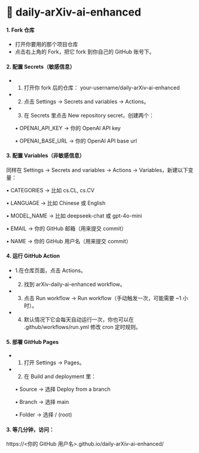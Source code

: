 # 🚀 daily-arXiv-ai-enhanced

#### 1. Fork 仓库
	
- 	打开你要用的那个项目仓库
- 	点击右上角的 Fork，把它 fork 到你自己的 GitHub 账号下。


#### 2. 配置 Secrets（敏感信息）
	
- 1.	打开你 fork 后的仓库：
your-username/daily-arXiv-ai-enhanced
- 2.	点击 Settings → Secrets and variables → Actions。
- 3.	在 Secrets 里点击 New repository secret，创建两个：

	•	OPENAI_API_KEY → 你的 OpenAI API key

	•	OPENAI_BASE_URL → 你的 OpenAI API base url


#### 3. 配置 Variables（非敏感信息）

同样在 Settings → Secrets and variables → Actions → Variables，新建以下变量：

   •	CATEGORIES → 比如 cs.CL, cs.CV
   
	
   •	LANGUAGE → 比如 Chinese 或 English
	
   •	MODEL_NAME → 比如 deepseek-chat 或 gpt-4o-mini
	
   •	EMAIL → 你的 GitHub 邮箱（用来提交 commit）
	
   •	NAME → 你的 GitHub 用户名（用来提交 commit）


#### 4. 运行 GitHub Action

- 1.在仓库页面，点击 Actions。
- 2.	找到 arXiv-daily-ai-enhanced workflow。
- 3.	点击 Run workflow → Run workflow（手动触发一次，可能需要 ~1 小时）。
- 4.	默认情况下它会每天自动运行一次，你也可以在 .github/workflows/run.yml 修改 cron 定时规则。



#### 5. 部署 GitHub Pages
	
- 1.	打开 Settings → Pages。
- 2.	在 Build and deployment 里：
  
	•	Source → 选择 Deploy from a branch

	•	Branch → 选择 main

	•	Folder → 选择 / (root)

#### 3.	等几分钟，访问：

https://<你的 GitHub 用户名>.github.io/daily-arXiv-ai-enhanced/
